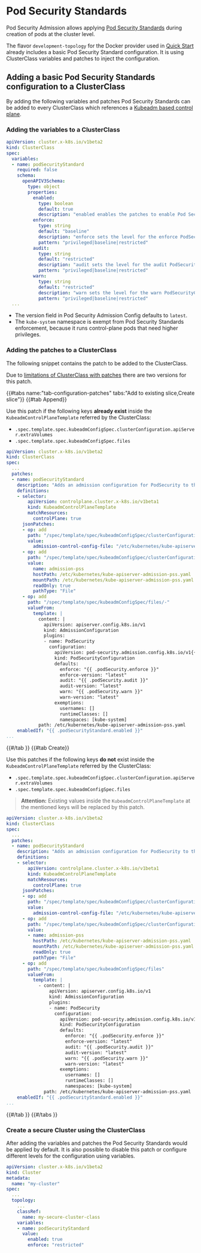 # Pod Security Standards

Pod Security Admission allows applying [Pod Security Standards] during creation of pods at the cluster level.

The flavor `development-topology` for the Docker provider used in [Quick Start](../user/quick-start.md) already includes a basic Pod Security Standard configuration.
It is using ClusterClass variables and patches to inject the configuration.

## Adding a basic Pod Security Standards configuration to a ClusterClass

By adding the following variables and patches Pod Security Standards can be added to every ClusterClass which references a [Kubeadm based control plane](../tasks/control-plane/kubeadm-control-plane.md).

### Adding the variables to a ClusterClass

```yaml
apiVersion: cluster.x-k8s.io/v1beta2
kind: ClusterClass
spec:
  variables:
  - name: podSecurityStandard
    required: false
    schema:
      openAPIV3Schema:
        type: object
        properties: 
          enabled: 
            type: boolean
            default: true
            description: "enabled enables the patches to enable Pod Security Standard via AdmissionConfiguration."
          enforce:
            type: string
            default: "baseline"
            description: "enforce sets the level for the enforce PodSecurityConfiguration mode. One of privileged, baseline, restricted."
            pattern: "privileged|baseline|restricted"
          audit:
            type: string
            default: "restricted"
            description: "audit sets the level for the audit PodSecurityConfiguration mode. One of privileged, baseline, restricted."
            pattern: "privileged|baseline|restricted"
          warn:
            type: string
            default: "restricted"
            description: "warn sets the level for the warn PodSecurityConfiguration mode. One of privileged, baseline, restricted."
            pattern: "privileged|baseline|restricted"
  ...
```

* The version field in Pod Security Admission Config defaults to `latest`.
* The `kube-system` namespace is exempt from Pod Security Standards enforcement, because it runs control-plane pods that need higher privileges.

### Adding the patches to a ClusterClass

The following snippet contains the patch to be added to the ClusterClass.

Due to [limitations of ClusterClass with patches](../tasks/experimental-features/cluster-class/write-clusterclass.md#json-patches-tips--tricks) there are two versions for this patch.

{{#tabs name:"tab-configuration-patches" tabs:"Add to existing slice,Create slice"}}
{{#tab Append}}

Use this patch if the following keys **already exist** inside the `KubeadmControlPlaneTemplate` referred by the ClusterClass:

- `.spec.template.spec.kubeadmConfigSpec.clusterConfiguration.apiServer.extraVolumes`
- `.spec.template.spec.kubeadmConfigSpec.files`

```yaml
apiVersion: cluster.x-k8s.io/v1beta2
kind: ClusterClass
spec:
  ...
  patches:
  - name: podSecurityStandard
    description: "Adds an admission configuration for PodSecurity to the kube-apiserver."
    definitions:
    - selector:
        apiVersion: controlplane.cluster.x-k8s.io/v1beta1
        kind: KubeadmControlPlaneTemplate
        matchResources:
          controlPlane: true
      jsonPatches:
      - op: add
        path: "/spec/template/spec/kubeadmConfigSpec/clusterConfiguration/apiServer/extraArgs"
        value:
          admission-control-config-file: "/etc/kubernetes/kube-apiserver-admission-pss.yaml"
      - op: add
        path: "/spec/template/spec/kubeadmConfigSpec/clusterConfiguration/apiServer/extraVolumes/-"
        value:
          name: admission-pss
          hostPath: /etc/kubernetes/kube-apiserver-admission-pss.yaml
          mountPath: /etc/kubernetes/kube-apiserver-admission-pss.yaml
          readOnly: true
          pathType: "File"
      - op: add
        path: "/spec/template/spec/kubeadmConfigSpec/files/-"
        valueFrom:
          template: |
            content: |
              apiVersion: apiserver.config.k8s.io/v1
              kind: AdmissionConfiguration
              plugins:
              - name: PodSecurity
                configuration:
                  apiVersion: pod-security.admission.config.k8s.io/v1{{ if semverCompare "< v1.25" .builtin.controlPlane.version }}beta1{{ end }}
                  kind: PodSecurityConfiguration
                  defaults:
                    enforce: "{{ .podSecurity.enforce }}"
                    enforce-version: "latest"
                    audit: "{{ .podSecurity.audit }}"
                    audit-version: "latest"
                    warn: "{{ .podSecurity.warn }}"
                    warn-version: "latest"
                  exemptions:
                    usernames: []
                    runtimeClasses: []
                    namespaces: [kube-system]
            path: /etc/kubernetes/kube-apiserver-admission-pss.yaml
    enabledIf: "{{ .podSecurityStandard.enabled }}"
...
```

{{#/tab }}
{{#tab Create}}


Use this patches if the following keys **do not** exist inside the `KubeadmControlPlaneTemplate` referred by the ClusterClass:

- `.spec.template.spec.kubeadmConfigSpec.clusterConfiguration.apiServer.extraVolumes`
- `.spec.template.spec.kubeadmConfigSpec.files`

> **Attention:** Existing values inside the `KubeadmControlPlaneTemplate` at the mentioned keys will be replaced by this patch.

```yaml
apiVersion: cluster.x-k8s.io/v1beta2
kind: ClusterClass
spec:
  ...
  patches:
  - name: podSecurityStandard
    description: "Adds an admission configuration for PodSecurity to the kube-apiserver."
    definitions:
    - selector:
        apiVersion: controlplane.cluster.x-k8s.io/v1beta1
        kind: KubeadmControlPlaneTemplate
        matchResources:
          controlPlane: true
      jsonPatches:
      - op: add
        path: "/spec/template/spec/kubeadmConfigSpec/clusterConfiguration/apiServer/extraArgs"
        value:
          admission-control-config-file: "/etc/kubernetes/kube-apiserver-admission-pss.yaml"
      - op: add
        path: "/spec/template/spec/kubeadmConfigSpec/clusterConfiguration/apiServer/extraVolumes"
        value:
        - name: admission-pss
          hostPath: /etc/kubernetes/kube-apiserver-admission-pss.yaml
          mountPath: /etc/kubernetes/kube-apiserver-admission-pss.yaml
          readOnly: true
          pathType: "File"
      - op: add
        path: "/spec/template/spec/kubeadmConfigSpec/files"
        valueFrom:
          template: |
            - content: |
                apiVersion: apiserver.config.k8s.io/v1
                kind: AdmissionConfiguration
                plugins:
                - name: PodSecurity
                  configuration:
                    apiVersion: pod-security.admission.config.k8s.io/v1{{ if semverCompare "< v1.25" .builtin.controlPlane.version }}beta1{{ end }}
                    kind: PodSecurityConfiguration
                    defaults:
                      enforce: "{{ .podSecurity.enforce }}"
                      enforce-version: "latest"
                      audit: "{{ .podSecurity.audit }}"
                      audit-version: "latest"
                      warn: "{{ .podSecurity.warn }}"
                      warn-version: "latest"
                    exemptions:
                      usernames: []
                      runtimeClasses: []
                      namespaces: [kube-system]
              path: /etc/kubernetes/kube-apiserver-admission-pss.yaml
    enabledIf: "{{ .podSecurityStandard.enabled }}"
...
```

{{#/tab }}
{{#/tabs }}


[Pod Security Standards]: https://kubernetes.io/docs/concepts/security/pod-security-standards

### Create a secure Cluster using the ClusterClass

After adding the variables and patches the Pod Security Standards would be applied by default.
It is also possible to disable this patch or configure different levels for the configuration 
using variables.

```yaml
apiVersion: cluster.x-k8s.io/v1beta2
kind: Cluster
metadata:
  name: "my-cluster"
spec:
  ...
  topology:
    ...
    classRef:
      name: my-secure-cluster-class
    variables:
    - name: podSecurityStandard
      value: 
        enabled: true
        enforce: "restricted"
```
